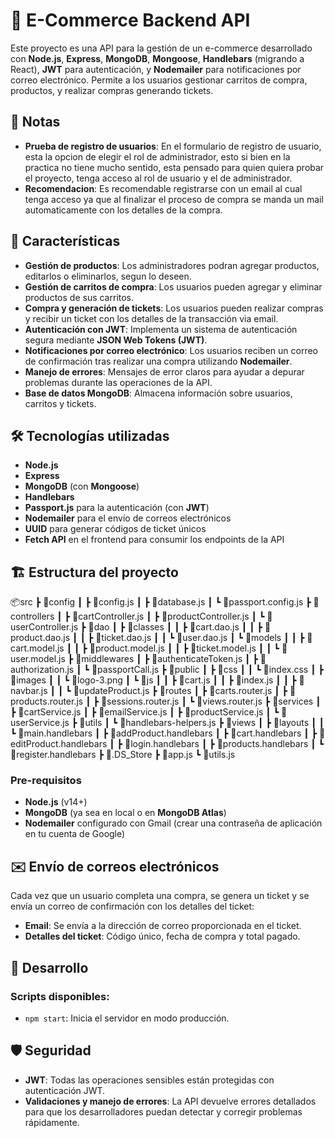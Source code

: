 # 🛒 E-Commerce Backend API

Este proyecto es una API para la gestión de un e-commerce desarrollado con **Node.js**, **Express**, **MongoDB**, **Mongoose**, **Handlebars** (migrando a React), **JWT** para autenticación, y **Nodemailer** para notificaciones por correo electrónico. Permite a los usuarios gestionar carritos de compra, productos, y realizar compras generando tickets.

## 📝 Notas

- **Prueba de registro de usuarios**: En el formulario de registro de usuario, esta la opcion de elegir el rol de administrador, esto si bien en la practica no tiene mucho sentido, esta pensado para quien quiera probar el proyecto, tenga acceso al rol de usuario y el de administrador.
- **Recomendacion**: Es recomendable registrarse con un email al cual tenga acceso ya que al finalizar el proceso de compra se manda un mail automaticamente con los detalles de la compra.


## 🚀 Características


- **Gestión de productos**: Los administradores podran agregar productos, editarlos o eliminarlos, segun lo deseen.
- **Gestión de carritos de compra**: Los usuarios pueden agregar y eliminar productos de sus carritos.
- **Compra y generación de tickets**: Los usuarios pueden realizar compras y recibir un ticket con los detalles de la transacción via email.
- **Autenticación con JWT**: Implementa un sistema de autenticación segura mediante **JSON Web Tokens (JWT)**.
- **Notificaciones por correo electrónico**: Los usuarios reciben un correo de confirmación tras realizar una compra utilizando **Nodemailer**.
- **Manejo de errores**: Mensajes de error claros para ayudar a depurar problemas durante las operaciones de la API.
- **Base de datos MongoDB**: Almacena información sobre usuarios, carritos y tickets.

## 🛠️ Tecnologías utilizadas

- **Node.js**
- **Express**
- **MongoDB** (con **Mongoose**)
- **Handlebars** 
- **Passport.js** para la autenticación (con **JWT**)
- **Nodemailer** para el envío de correos electrónicos
- **UUID** para generar códigos de ticket únicos
- **Fetch API** en el frontend para consumir los endpoints de la API

## 🏗️ Estructura del proyecto

📦src
 ┣ 📂config
 ┃ ┣ 📜config.js
 ┃ ┣ 📜database.js
 ┃ ┗ 📜passport.config.js
 ┣ 📂controllers
 ┃ ┣ 📜cartController.js
 ┃ ┣ 📜productController.js
 ┃ ┗ 📜userController.js
 ┣ 📂dao
 ┃ ┣ 📂classes
 ┃ ┃ ┣ 📜cart.dao.js
 ┃ ┃ ┣ 📜product.dao.js
 ┃ ┃ ┣ 📜ticket.dao.js
 ┃ ┃ ┗ 📜user.dao.js
 ┃ ┗ 📂models
 ┃ ┃ ┣ 📜cart.model.js
 ┃ ┃ ┣ 📜product.model.js
 ┃ ┃ ┣ 📜ticket.model.js
 ┃ ┃ ┗ 📜user.model.js
 ┣ 📂middlewares
 ┃ ┣ 📜authenticateToken.js
 ┃ ┣ 📜authorization.js
 ┃ ┗ 📜passportCall.js
 ┣ 📂public
 ┃ ┣ 📂css
 ┃ ┃ ┗ 📜index.css
 ┃ ┣ 📂images
 ┃ ┃ ┗ 📜logo-3.png
 ┃ ┗ 📂js
 ┃ ┃ ┣ 📜cart.js
 ┃ ┃ ┣ 📜index.js
 ┃ ┃ ┣ 📜navbar.js
 ┃ ┃ ┗ 📜updateProduct.js
 ┣ 📂routes
 ┃ ┣ 📜carts.router.js
 ┃ ┣ 📜products.router.js
 ┃ ┣ 📜sessions.router.js
 ┃ ┗ 📜views.router.js
 ┣ 📂services
 ┃ ┣ 📜cartService.js
 ┃ ┣ 📜emailService.js
 ┃ ┣ 📜productService.js
 ┃ ┗ 📜userService.js
 ┣ 📂utils
 ┃ ┗ 📜handlebars-helpers.js
 ┣ 📂views
 ┃ ┣ 📂layouts
 ┃ ┃ ┗ 📜main.handlebars
 ┃ ┣ 📜addProduct.handlebars
 ┃ ┣ 📜cart.handlebars
 ┃ ┣ 📜editProduct.handlebars
 ┃ ┣ 📜login.handlebars
 ┃ ┣ 📜products.handlebars
 ┃ ┗ 📜register.handlebars
 ┣ 📜.DS_Store
 ┣ 📜app.js
 ┗ 📜utils.js


### Pre-requisitos
- **Node.js** (v14+)
- **MongoDB** (ya sea en local o en **MongoDB Atlas**)
- **Nodemailer** configurado con Gmail (crear una contraseña de aplicación en tu cuenta de Google)

## ✉️ Envío de correos electrónicos

Cada vez que un usuario completa una compra, se genera un ticket y se envía un correo de confirmación con los detalles del ticket:

- **Email**: Se envía a la dirección de correo proporcionada en el ticket.
- **Detalles del ticket**: Código único, fecha de compra y total pagado.

## 🚧 Desarrollo

### Scripts disponibles:

- `npm start`: Inicia el servidor en modo producción.


## 🛡️ Seguridad

- **JWT**: Todas las operaciones sensibles están protegidas con autenticación JWT.
- **Validaciones y manejo de errores**: La API devuelve errores detallados para que los desarrolladores puedan detectar y corregir problemas rápidamente.


